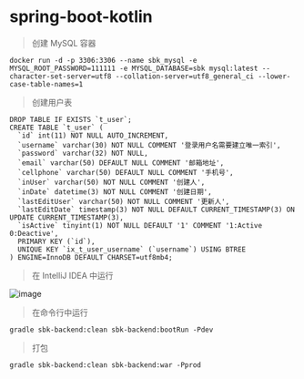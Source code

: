 # spring-boot-kotlin

> 创建 MySQL 容器

```
docker run -d -p 3306:3306 --name sbk_mysql -e MYSQL_ROOT_PASSWORD=111111 -e MYSQL_DATABASE=sbk mysql:latest --character-set-server=utf8 --collation-server=utf8_general_ci --lower-case-table-names=1
```
> 创建用户表

```
DROP TABLE IF EXISTS `t_user`;
CREATE TABLE `t_user` (
  `id` int(11) NOT NULL AUTO_INCREMENT,
  `username` varchar(30) NOT NULL COMMENT '登录用户名需要建立唯一索引',
  `password` varchar(32) NOT NULL,
  `email` varchar(50) DEFAULT NULL COMMENT '邮箱地址',
  `cellphone` varchar(50) DEFAULT NULL COMMENT '手机号',
  `inUser` varchar(50) NOT NULL COMMENT '创建人',
  `inDate` datetime(3) NOT NULL COMMENT '创建日期',
  `lastEditUser` varchar(50) NOT NULL COMMENT '更新人',
  `lastEditDate` timestamp(3) NOT NULL DEFAULT CURRENT_TIMESTAMP(3) ON UPDATE CURRENT_TIMESTAMP(3),
  `isActive` tinyint(1) NOT NULL DEFAULT '1' COMMENT '1:Active 0:Deactive',
  PRIMARY KEY (`id`),
  UNIQUE KEY `ix_t_user_username` (`username`) USING BTREE
) ENGINE=InnoDB DEFAULT CHARSET=utf8mb4;
```
> 在 IntelliJ IDEA 中运行

![image](https://user-images.githubusercontent.com/8949716/27800009-24f38830-604a-11e7-8c93-31845ff5bc9a.png)

> 在命令行中运行

```
gradle sbk-backend:clean sbk-backend:bootRun -Pdev
```
> 打包

```
gradle sbk-backend:clean sbk-backend:war -Pprod
```